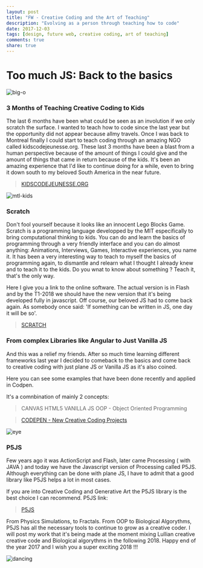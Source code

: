 ```yaml
---
layout: post
title: "FW - Creative Coding and the Art of Teaching"
description: "Evolving as a person through teaching how to code"
date: 2017-12-03
tags: [design, future web, creative coding, art of teaching]
comments: true
share: true
---
```


# Too much JS: Back to the basics

![big-o](https://user-images.githubusercontent.com/17754060/33526970-aea8ca1a-d816-11e7-846a-47a54b8af1b6.png)

### 3 Months of Teaching Creative Coding to Kids

The last 6 months have been what could be seen as an involution if we only scratch the surface. I wanted to teach how to code since the last year but the opportunity did not appear because allmy travels. Once I was back to Montreal finally I could start to teach coding through an amazing NGO called kidscodejeunesse.org. These last 3 months have been a blast from a human perspective because of the amount of things I could give and the amount of things that came in return because of the kids. It's been an amazing experience that I'd like to continue doing for a while, even to bring it down south to my beloved South America in the near future.

> [KIDSCODEJEUNESSE.ORG](http://www.kidscodejeunesse.org/)

![mtl-kids](https://user-images.githubusercontent.com/17754060/33527029-84d05d1a-d817-11e7-9af3-ee36b0b5f0ea.jpg)

### Scratch

Don't fool yourself because it looks like an innocent Lego Blocks Game. Scratch is a programming language developped by the MIT especifically to bring computational thinking to kids. You can do and learn the basics of programming through a very friendly interface and you can do almost anything: Animations, Interviews, Games, Interactive experiences, you name it. It has been a very interesting way to teach to myself the basics of programming again, to dismantle and relearn what I thought I already knew and to teach it to the kids. Do you wnat to know about something ? Teach it, that's the only way.
  
Here I give you a link to the online software. The actual version is in Flash and by the T1-2018 we should have the new version that it's being developed fully in javascript. Off course, our beloved JS had to come back again. As somebody once said: 'If something can be written in JS, one day it will be so'.

> [SCRATCH](https://scratch.mit.edu/)

### From complex Libraries like Angular to Just Vanilla JS

And this was a relief my friends. After so much time learning different frameworks last year I decided to comeback to the basics and come back to creative coding with just plane JS or Vanilla JS as it's also coined.

Here you can see some examples that have been done recently and applied in Codpen. 

It's a comnbination of mainly 2 concepts:

> CANVAS HTML5
> VANILLA JS
> OOP - Object Oriented Programming

> [CODEPEN - New Creative Coding Projects](https://codepen.io/elbernat/)

![eye](https://user-images.githubusercontent.com/17754060/33526972-aec39be2-d816-11e7-9426-eb6abcb78dc6.png)

### P5JS

Few years ago it was ActionScript and Flash, later came Processing ( with JAVA ) and today we have the Javascript version of
Processing called P5JS. Although everything can be done with plane JS, I have to admit that a good library like P5JS helps a lot in most cases.

If you are into Creative Coding and Generative Art the P5JS library is the best choice I can recommend. P5JS link:


> [P5JS](https://p5js.org/)

From Physics Simulations, to Fractals. From OOP to Biological Algorythms, P5JS has all the necessary tools to continue to 
grow as a creative coder. I will post my work that it's being made at the moment mixing Lullian creative creative code and Biological algorythms in the following 2018. Happy end of the year 2017 and I wish you a super exciting 2018 !!!

![dancing](https://user-images.githubusercontent.com/17754060/33526971-aeb764a8-d816-11e7-85e1-6a5b4d0b0a13.png)



